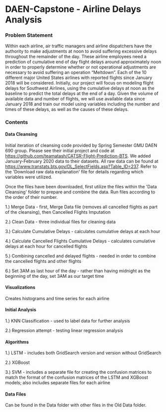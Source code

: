 # DAEN-Capstone - Airline Delays Analysis


### Problem Statement
Within each airline, air traffic managers and airline dispatchers have the authority to make adjustments at noon to avoid suffering excessive delays throughout the remainder of the day. These airline employees need a prediction of cumulative end of day flight delays around approximately noon in order to properly determine whether or not operational adjustments are necessary to avoid suffering an operation “Meltdown”.  Each of the 10 different major United States airlines with reported flights since January 2018 will be considered. Initially, our project will focus on modeling flight delays for Southwest Airlines, using the cumulative delays at noon as the baseline to predict the total delays at the end of a day. Given the volume of available data and number of flights, we will use available data since January 2018 and train our model using variables including the number and times of these delays, as well as the causes of these delays. 

### Contents
#### Data Cleansing
Initial iteration of cleansing code provided by Spring Semester GMU DAEN 690 group. Please see their initial project and code at https://github.com/teamatash/CATSR-Flight-Prediction-BTS.
We added January-February 2020 data to their datasets. All raw data can be found at https://www.transtats.bts.gov/DL_SelectFields.asp?Table_ID=237. Refer to the 'Download raw data explanation' file for details regarding which variables were utilized.

Once the files have been downloaded, first utilize the files within the 'Data Cleansing' folder to prepare and combine the data. Run files according to the order of their number.

1.) Merge Data - first, Merge Data file (removes all cancelled flights as part of the cleansing), then Cancelled Flights Imputation

2.) Clean Data - three individual files for cleaning data

3.) Calculate Cumulative Delays - calculates cumulative delays at each hour

4.) Calculate Cancelled Flights Cumulative Delays - calculates cumulative delays at each hour for cancelled flights

5.) Combining cancelled and delayed flights - needed in order to combine the cancelled flights and other flights

6.) Set 3AM as last hour of the day - rather than having midnight as the beginning of the day, set 3AM as our target time

#### Visualizations

Creates histograms and time series for each airline

#### Initial Analysis

1.) KNN Classification - used to label data for further analysis

2.) Regression attempt - testing linear regression analysis

#### Algorithms

1.) LSTM - includes both GridSearch version and version without GridSearch

2.) XGBoost

3.) SVM - includes a separate file for creating the confusion matrices to match the format of the confusion matrices of the LSTM and XGBoost models; also includes separate files for each airline


#### Data Files

Can be found in the Data folder with other files in the Old Data folder.





